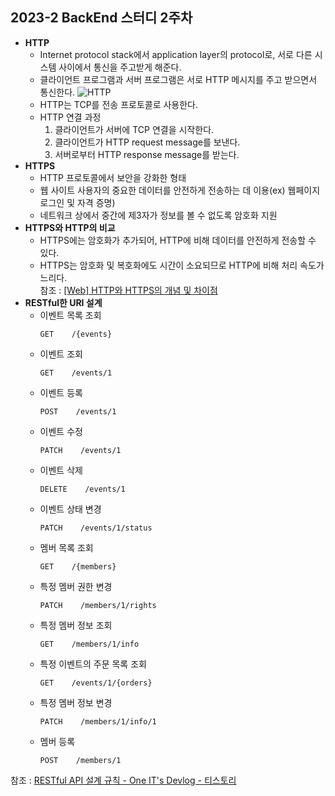 ## 2023-2 BackEnd 스터디 2주차


- **HTTP**
    - Internet protocol stack에서 application layer의 protocol로, 서로 다른 시스템 사이에서 통신을 주고받게 해준다.
    - 클라이언트 프로그램과 서버 프로그램은 서로 HTTP 메시지를 주고 받으면서 통신한다.
      ![HTTP](https://media.geeksforgeeks.org/wp-content/uploads/20230521175108/ImageOfHTTPRequestResponse-1024x580-660.webp)
    - HTTP는 TCP를 전송 프로토콜로 사용한다.
    - HTTP 연결 과정
        1. 클라이언트가 서버에 TCP 연결을 시작한다.
        2. 클라이언트가 HTTP request message를 보낸다.
        3. 서버로부터 HTTP response message를 받는다.
- **HTTPS**
    - HTTP 프로토콜에서 보안을 강화한 형태
    - 웹 사이트 사용자의 중요한 데이터를 안전하게 전송하는 데 이용(ex) 웹페이지 로그인 및 자격 증명)
    - 네트워크 상에서 중간에 제3자가 정보를 볼 수 없도록 암호화 지원
- **HTTPS와 HTTP의 비교**
    - HTTPS에는 암호화가 추가되어, HTTP에 비해 데이터를 안전하게 전송할 수 있다.
    - HTTPS는 암호화 및 복호화에도 시간이 소요되므로 HTTP에 비해 처리 속도가 느리다.<br/>
      참조 : [[Web] HTTP와 HTTPS의 개념 및 차이점](https://mangkyu.tistory.com/98)
- **RESTful한 URI 설계**
    - 이벤트 목록 조회<br/>
      ~~~~
      GET    /{events}
      ~~~~
    - 이벤트 조회<br/>
      ~~~~
      GET    /events/1
      ~~~~
    - 이벤트 등록<br/>
      ~~~~
      POST    /events/1
      ~~~~
    - 이벤트 수정<br/>
      ~~~~
      PATCH    /events/1
      ~~~~
    - 이벤트 삭제<br/>
      ~~~~
      DELETE    /events/1
      ~~~~
    - 이벤트 상태 변경<br/>
      ~~~~
      PATCH    /events/1/status
      ~~~~
    - 멤버 목록 조회<br/>
      ~~~~
      GET    /{members}
      ~~~~
    - 특정 멤버 권한 변경<br/>
      ~~~~
      PATCH    /members/1/rights
      ~~~~
    - 특정 멤버 정보 조회<br/>
      ~~~~
      GET    /members/1/info
      ~~~~
    - 특정 이벤트의 주문 목록 조회<br/>
      ~~~~
      GET    /events/1/{orders}
      ~~~~
    - 특정 멤버 정보 변경<br/>
      ~~~~
      PATCH    /members/1/info/1
      ~~~~
    - 멤버 등록<br/>
      ~~~~
      POST    /members/1
      ~~~~
참조 : [RESTful API 설계 규칙 - One IT's Devlog - 티스토리](https://one-it.tistory.com/entry/RESTful-API-%EC%84%A4%EA%B3%84-%EA%B7%9C%EC%B9%99)